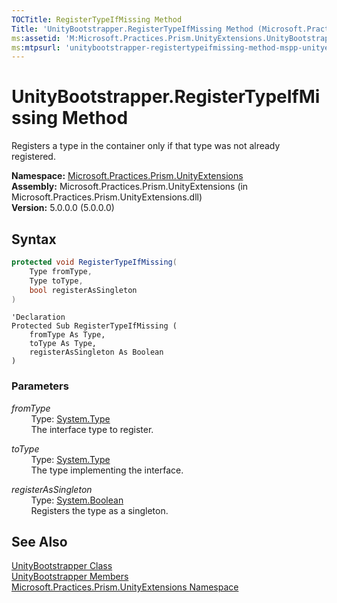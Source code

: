 ```yaml
---
TOCTitle: RegisterTypeIfMissing Method
Title: 'UnityBootstrapper.RegisterTypeIfMissing Method (Microsoft.Practices.Prism.UnityExtensions)'
ms:assetid: 'M:Microsoft.Practices.Prism.UnityExtensions.UnityBootstrapper.RegisterTypeIfMissing(System.Type,System.Type,System.Boolean)'
ms:mtpsurl: 'unitybootstrapper-registertypeifmissing-method-mspp-unityextensions.md'
---
```


# UnityBootstrapper.RegisterTypeIfMissing Method

Registers a type in the container only if that type was not already registered.

**Namespace:** [Microsoft.Practices.Prism.UnityExtensions](/patterns-practices/reference/mspp-unityextensions-namespace)  
**Assembly:** Microsoft.Practices.Prism.UnityExtensions (in Microsoft.Practices.Prism.UnityExtensions.dll)  
**Version:** 5.0.0.0 (5.0.0.0)

## Syntax
```C#
protected void RegisterTypeIfMissing(
	Type fromType,
	Type toType,
	bool registerAsSingleton
)
```
```VB
'Declaration
Protected Sub RegisterTypeIfMissing ( 
	fromType As Type,
	toType As Type,
	registerAsSingleton As Boolean
)
```

### Parameters

*fromType*  
&nbsp;&nbsp;&nbsp;&nbsp;&nbsp;&nbsp;&nbsp;&nbsp;Type: [System.Type](http://msdn.microsoft.com/en-us/library/42892f65)   
&nbsp;&nbsp;&nbsp;&nbsp;&nbsp;&nbsp;&nbsp;&nbsp;The interface type to register.

*toType*  
&nbsp;&nbsp;&nbsp;&nbsp;&nbsp;&nbsp;&nbsp;&nbsp;Type: [System.Type](http://msdn.microsoft.com/en-us/library/42892f65)   
&nbsp;&nbsp;&nbsp;&nbsp;&nbsp;&nbsp;&nbsp;&nbsp;The type implementing the interface.

*registerAsSingleton*     
&nbsp;&nbsp;&nbsp;&nbsp;&nbsp;&nbsp;&nbsp;&nbsp;Type: [System.Boolean](http://msdn.microsoft.com/en-us/library/a28wyd50)   
&nbsp;&nbsp;&nbsp;&nbsp;&nbsp;&nbsp;&nbsp;&nbsp;Registers the type as a singleton.

## See Also

[UnityBootstrapper Class](/patterns-practices/reference/unitybootstrapper-class-mspp-unityextensions)  
[UnityBootstrapper Members](/patterns-practices/reference/unitybootstrapper-members-mspp-unityextensions)  
[Microsoft.Practices.Prism.UnityExtensions Namespace](/patterns-practices/reference/mspp-unityextensions-namespace)  